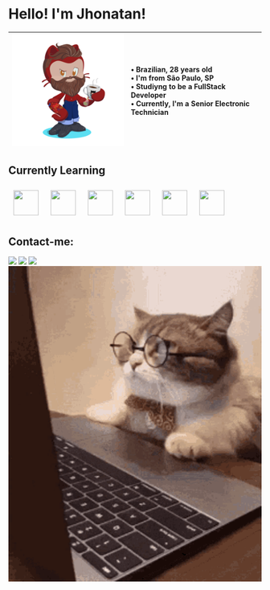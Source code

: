 <link rel="stylesheet" type='text/css' href="https://cdn.jsdelivr.net/gh/devicons/devicon@latest/devicon.min.css" /> 

# Hello! I'm Jhonatan!

| <img src="octocat-1732123999813.png" width="300" heigh="600"> |• Brazilian, 28 years old <br> • I'm from São Paulo, SP <br> • Studiyng to be a FullStack Developer <br> • Currently, I'm a Senior Electronic Technician  |
|-|:-|

## Currently Learning
<p align="left">
  <img src="https://cdn.jsdelivr.net/gh/devicons/devicon@latest/icons/java/java-original-wordmark.svg" width="50" height="50" style="margin: 10px;"/>
  <img src="https://cdn.jsdelivr.net/gh/devicons/devicon@latest/icons/javascript/javascript-original.svg" width="50" height="50" style="margin: 10px;"/>
  <img src="https://cdn.jsdelivr.net/gh/devicons/devicon@latest/icons/nodejs/nodejs-original-wordmark.svg" width="50" height="50" style="margin: 10px;"/>
  <img src="https://cdn.jsdelivr.net/gh/devicons/devicon@latest/icons/mongodb/mongodb-original-wordmark.svg" width="50" height="50" style="margin: 10px;"/>
  <img src="https://cdn.jsdelivr.net/gh/devicons/devicon@latest/icons/html5/html5-original-wordmark.svg" width="50" height="50" style="margin: 10px;"/>
  <img src="https://cdn.jsdelivr.net/gh/devicons/devicon@latest/icons/css3/css3-original-wordmark.svg" width="50" height="50" style="margin: 10px;"/>
</p>

## Contact-me:

<div>
<a href="https://www.instagram.com/jhows.freitas/" target="_blank"><img loading="lazy" src="https://img.shields.io/badge/-Instagram-%23E4405F?style=for-the-badge&logo=instagram&logoColor=white" target="_blank"></a>
<a href = "mailto:dev.jhonatanfreitas@gmail.com"><img loading="lazy" src="https://img.shields.io/badge/Gmail-D14836?style=for-the-badge&logo=gmail&logoColor=white" target="_blank"></a>
<a href="https://www.linkedin.com/in/jhonatan-silva-de-freitas-21474612b/" target="_blank"><img loading="lazy" src="https://img.shields.io/badge/-LinkedIn-%230077B5?style=for-the-badge&logo=linkedin&logoColor=white" target="_blank"></a>  
  
  
</div>

<img src="tenor.gif" alt="My GIF" style="max-width: 100%; height: auto;">
